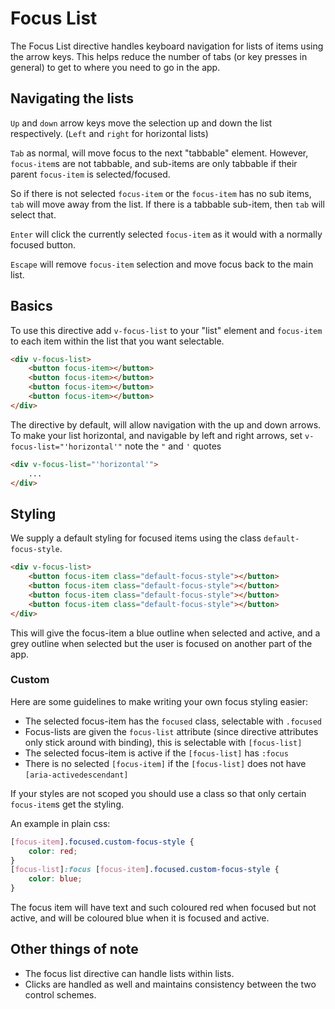# Focus List

The Focus List directive handles keyboard navigation for lists of items using the arrow keys. This helps reduce the number of tabs (or key presses in general) to get to where you need to go in the app.

## Navigating the lists

`Up` and `down` arrow keys move the selection up and down the list respectively. (`Left` and `right` for horizontal lists)

`Tab` as normal, will move focus to the next "tabbable" element. However, `focus-item`s are not tabbable, and sub-items are only tabbable if their parent `focus-item` is selected/focused.

So if there is not selected `focus-item` or the `focus-item` has no sub items, `tab` will move away from the list. If there is a tabbable sub-item, then `tab` will select that.

`Enter` will click the currently selected `focus-item` as it would with a normally focused button.

`Escape` will remove `focus-item` selection and move focus back to the main list.

## Basics

To use this directive add `v-focus-list` to your "list" element and `focus-item` to each item within the list that you want selectable.

```html
<div v-focus-list>
    <button focus-item></button>
    <button focus-item></button>
    <button focus-item></button>
    <button focus-item></button>
</div>
```

The directive by default, will allow navigation with the up and down arrows. To make your list horizontal, and navigable by left and right arrows, set `v-focus-list="'horizontal'"` note the `"` and `'` quotes

```html
<div v-focus-list="'horizontal'">
    ...
</div>
```

## Styling

We supply a default styling for focused items using the class `default-focus-style`.

```html
<div v-focus-list>
    <button focus-item class="default-focus-style"></button>
    <button focus-item class="default-focus-style"></button>
    <button focus-item class="default-focus-style"></button>
    <button focus-item class="default-focus-style"></button>
</div>
```

This will give the focus-item a blue outline when selected and active, and a grey outline when selected but the user is focused on another part of the app.

### Custom

Here are some guidelines to make writing your own focus styling easier:

-   The selected focus-item has the `focused` class, selectable with `.focused`
-   Focus-lists are given the `focus-list` attribute (since directive attributes only stick around with binding), this is selectable with `[focus-list]`
-   The selected focus-item is active if the `[focus-list]` has `:focus`
-   There is no selected `[focus-item]` if the `[focus-list]` does not have `[aria-activedescendant]`

If your styles are not scoped you should use a class so that only certain `focus-item`s get the styling.

An example in plain css:

```css
[focus-item].focused.custom-focus-style {
    color: red;
}
[focus-list]:focus [focus-item].focused.custom-focus-style {
    color: blue;
}
```

The focus item will have text and such coloured red when focused but not active, and will be coloured blue when it is focused and active.

## Other things of note

-   The focus list directive can handle lists within lists.
-   Clicks are handled as well and maintains consistency between the two control schemes.

